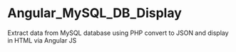 # Angular_MySQL_DB_Display
Extract data from MySQL database using PHP convert to JSON and display in HTML via Angular JS
